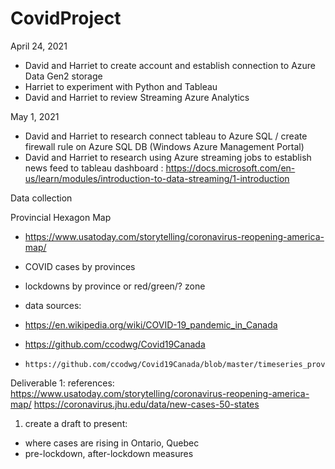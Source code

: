 # CovidProject

April 24, 2021
- David and Harriet to create account and establish connection to Azure Data Gen2 storage
- Harriet to experiment with Python and Tableau
- David and Harriet to review Streaming Azure Analytics

May 1, 2021
- David and Harriet to research connect tableau to Azure SQL / create firewall rule on Azure SQL DB (Windows Azure Management Portal)
- David and Harriet to research using Azure streaming jobs to establish news feed to tableau dashboard : https://docs.microsoft.com/en-us/learn/modules/introduction-to-data-streaming/1-introduction



Data collection


Provincial Hexagon Map
 - https://www.usatoday.com/storytelling/coronavirus-reopening-america-map/
 - COVID cases by provinces
 - lockdowns by province or red/green/? zone


- data sources:
-  https://en.wikipedia.org/wiki/COVID-19_pandemic_in_Canada
-  https://github.com/ccodwg/Covid19Canada
-     https://github.com/ccodwg/Covid19Canada/blob/master/timeseries_prov/cases_timeseries_prov.csv



Deliverable 1:
references: 
https://www.usatoday.com/storytelling/coronavirus-reopening-america-map/
https://coronavirus.jhu.edu/data/new-cases-50-states
1. create a draft to present:
- where cases are rising in Ontario, Quebec
- pre-lockdown, after-lockdown measures

